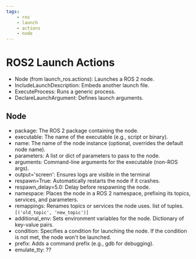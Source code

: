 ```yaml
---
tags:
    - ros
    - launch
    - actions
    - node
---
```


# ROS2 Launch Actions

- Node (from launch_ros.actions): Launches a ROS 2 node.
- IncludeLaunchDescription: Embeds another launch file.
- ExecuteProcess: Runs a generic process.
- DeclareLaunchArgument: Defines launch arguments.
    
## Node


- package: The ROS 2 package containing the node.
- executable: The name of the executable (e.g., script or binary).
- name: The name of the node instance (optional, overrides the default node name).
- parameters: A list or dict of parameters to pass to the node.
- arguments: Command-line arguments for the executable (non-ROS args).
- output='screen': Ensures logs are visible in the terminal
- respawn=True: Automatically restarts the node if it crashes.
- respawn_delay=5.0: Delay before respawning the node.
- namespace: Places the node in a ROS 2 namespace, prefixing its topics, services, and parameters.
- remappings: Renames topics or services the  node uses. list of tuples. `[('old_topic', 'new_topic')]`
- additional_env: Sets environment variables for the node. Dictionary of key-value pairs.
- condition: Specifies a condition for launching the node. If the condition is not met, the node won't be launched.
- prefix: Adds a command prefix (e.g., gdb for debugging).
- emulate_tty: ??